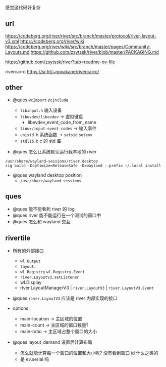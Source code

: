 感觉这代码好复杂

## url

https://codeberg.org/river/river/src/branch/master/protocol/river-layout-v3.xml
https://codeberg.org/river/wiki
https://codeberg.org/river/wiki/src/branch/master/pages/Community-Layouts.md
https://github.com/zsytssk/river/blob/master/PACKAGING.md

https://github.com/zsytssk/river?tab=readme-ov-file

rivercarro https://sr.ht/~novakane/rivercarro/

## other

- @ques `@cImport` `@cInclude`

  - `libinput.h` 输入设备
  - `libevdev/libevdev` -> 虚拟键盘
    - libevdev_event_code_from_name
  - `linux/input-event-codes` -> 输入事件
  - `unistd.h` 系统函数 -> `setsid` `setenv`
  - `stdlib.h` c 的 std 库

- @ques 怎么让系统默认运行我本地的 river

```
/usr/share/wayland-sessions/river.desktop
zig build -Doptimize=ReleaseSafe -Dxwayland --prefix ~/.local install
```

- @ques wayland desktop position
  - `/usr/share/wayland-sessions`

## ques

- @ques 能不能看到 river 的 log
- @ques river 能不能运行在一个测试的窗口中
- @ques 怎么和 wayland 交互

## rivertile

- 所有的外部接口

  - `wl.Output`
  - `layout.`
  - `wl.Registry` `wl.Registry.Event`
  - `river.LayoutV3.setListener`
  - wl.Display
  - river.LayoutManagerV3 | `river.LayoutV3` | `river.LayoutV3.Event`

- @ques `river.LayoutV3` 应该是 river 内部实现的接口

- options

  - main-location -> 主区域的位置
  - main-count -> 主区域的窗口数量?
  - main-ratio -> 主区域占整个窗口的大小

- @ques layout_demand 设置后计算布局
  - 怎么就能计算每一个窗口的位置和大小呢? 没有看到窗口 id 什么之类的
  - 是 ev.serial 吗

